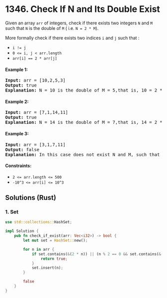 # 1346. Check If N and Its Double Exist
Given an array ```arr``` of integers, check if there exists two integers ```N``` and ```M``` such that ```N``` is the double of ```M``` ( i.e. ```N = 2 * M```).

More formally check if there exists two indices ```i``` and ```j``` such that :
* ```i != j```
* ```0 <= i, j < arr.length```
* ```arr[i] == 2 * arr[j]```

#### Example 1:
<pre>
<strong>Input:</strong> arr = [10,2,5,3]
<strong>Output:</strong> true
<strong>Explanation:</strong> N = 10 is the double of M = 5,that is, 10 = 2 * 5.
</pre>

#### Example 2:
<pre>
<strong>Input:</strong> arr = [7,1,14,11]
<strong>Output:</strong> true
<strong>Explanation:</strong> N = 14 is the double of M = 7,that is, 14 = 2 * 7.
</pre>

#### Example 3:
<pre>
<strong>Input:</strong> arr = [3,1,7,11]
<strong>Output:</strong> false
<strong>Explanation:</strong> In this case does not exist N and M, such that N = 2 * M.
</pre>

#### Constraints:
* ```2 <= arr.length <= 500```
* ```-10^3 <= arr[i] <= 10^3```

## Solutions (Rust)

### 1. Set
```Rust
use std::collections::HashSet;

impl Solution {
    pub fn check_if_exist(arr: Vec<i32>) -> bool {
        let mut set = HashSet::new();

        for n in arr {
            if set.contains(&(2 * n)) || (n % 2 == 0 && set.contains(&(n / 2))) {
                return true;
            }
            set.insert(n);
        }

        false
    }
}
```

